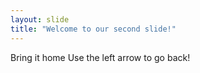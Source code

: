 ```yaml
---
layout: slide
title: "Welcome to our second slide!"
---
```

Bring it home
Use the left arrow to go back!
